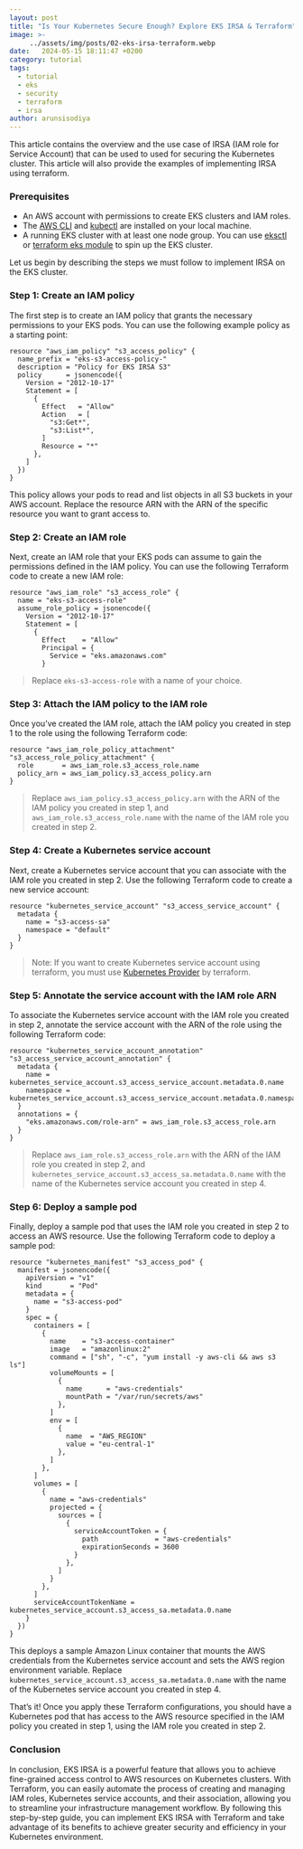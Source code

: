 ```yaml
---
layout: post
title: "Is Your Kubernetes Secure Enough? Explore EKS IRSA & Terraform"
image: >-
     ../assets/img/posts/02-eks-irsa-terraform.webp
date:   2024-05-15 18:11:47 +0200
category: tutorial
tags:
  - tutorial
  - eks
  - security
  - terraform
  - irsa
author: arunsisodiya
---
```


This article contains the overview and the use case of IRSA (IAM role for Service Account) that can be used to used for securing the Kubernetes cluster. This article will also provide the examples of implementing IRSA using terraform.

### Prerequisites

* An AWS account with permissions to create EKS clusters and IAM roles.
* The [AWS CLI](https://docs.aws.amazon.com/cli/latest/userguide/getting-started-install.html) and [kubectl](https://kubernetes.io/docs/tasks/tools/#kubectl) are installed on your local machine.
* A running EKS cluster with at least one node group. You can use [eksctl](https://eksctl.io/) or [terraform eks module](https://registry.terraform.io/modules/terraform-aws-modules/eks/aws/latest) to spin up the EKS cluster.

Let us begin by describing the steps we must follow to implement IRSA on the EKS cluster.

### Step 1: Create an IAM policy

The first step is to create an IAM policy that grants the necessary permissions to your EKS pods. You can use the following example policy as a starting point:

```hcl
resource "aws_iam_policy" "s3_access_policy" {
  name_prefix = "eks-s3-access-policy-"
  description = "Policy for EKS IRSA S3"
  policy      = jsonencode({
    Version = "2012-10-17"
    Statement = [
      {
        Effect   = "Allow"
        Action   = [
          "s3:Get*",
          "s3:List*",
        ]
        Resource = "*"
      },
    ]
  })
}
```

This policy allows your pods to read and list objects in all S3 buckets in your AWS account. Replace the resource ARN with the ARN of the specific resource you want to grant access to.

### Step 2: Create an IAM role

Next, create an IAM role that your EKS pods can assume to gain the permissions defined in the IAM policy. You can use the following Terraform code to create a new IAM role:

```hcl
resource "aws_iam_role" "s3_access_role" {
  name = "eks-s3-access-role"
  assume_role_policy = jsonencode({
    Version = "2012-10-17"
    Statement = [
      {
        Effect    = "Allow"
        Principal = {
          Service = "eks.amazonaws.com"
        }
```

> Replace `eks-s3-access-role` with a name of your choice.

### Step 3: Attach the IAM policy to the IAM role

Once you’ve created the IAM role, attach the IAM policy you created in step 1 to the role using the following Terraform code:

```hcl
resource "aws_iam_role_policy_attachment" "s3_access_role_policy_attachment" {
  role       = aws_iam_role.s3_access_role.name
  policy_arn = aws_iam_policy.s3_access_policy.arn
}
```

> Replace `aws_iam_policy.s3_access_policy.arn` with the ARN of the IAM policy you created in step 1, and `aws_iam_role.s3_access_role.name` with the name of the IAM role you created in step 2.

### Step 4: Create a Kubernetes service account

Next, create a Kubernetes service account that you can associate with the IAM role you created in step 2. Use the following Terraform code to create a new service account:

```hcl
resource "kubernetes_service_account" "s3_access_service_account" {
  metadata {
    name = "s3-access-sa"
    namespace = "default"
  }
}
```

> Note: If you want to create Kubernetes service account using terraform, you must use [Kubernetes Provider](https://registry.terraform.io/providers/hashicorp/kubernetes/latest/docs) by terraform.

### Step 5: Annotate the service account with the IAM role ARN

To associate the Kubernetes service account with the IAM role you created in step 2, annotate the service account with the ARN of the role using the following Terraform code:

```hcl
resource "kubernetes_service_account_annotation" "s3_access_service_account_annotation" {
  metadata {
    name = kubernetes_service_account.s3_access_service_account.metadata.0.name
    namespace = kubernetes_service_account.s3_access_service_account.metadata.0.namespace
  }
  annotations = {
    "eks.amazonaws.com/role-arn" = aws_iam_role.s3_access_role.arn
  }
}
```

> Replace `aws_iam_role.s3_access_role.arn` with the ARN of the IAM role you created in step 2, and `kubernetes_service_account.s3_access_sa.metadata.0.name` with the name of the Kubernetes service account you created in step 4.

### Step 6: Deploy a sample pod

Finally, deploy a sample pod that uses the IAM role you created in step 2 to access an AWS resource. Use the following Terraform code to deploy a sample pod:

```hcl
resource "kubernetes_manifest" "s3_access_pod" {
  manifest = jsonencode({
    apiVersion = "v1"
    kind       = "Pod"
    metadata = {
      name = "s3-access-pod"
    }
    spec = {
      containers = [
        {
          name    = "s3-access-container"
          image   = "amazonlinux:2"
          command = ["sh", "-c", "yum install -y aws-cli && aws s3 ls"]
          volumeMounts = [
            {
              name      = "aws-credentials"
              mountPath = "/var/run/secrets/aws"
            },
          ]
          env = [
            {
              name  = "AWS_REGION"
              value = "eu-central-1"
            },
          ]
        },
      ]
      volumes = [
        {
          name = "aws-credentials"
          projected = {
            sources = [
              {
                serviceAccountToken = {
                  path              = "aws-credentials"
                  expirationSeconds = 3600
                }
              },
            ]
          }
        },
      ]
      serviceAccountTokenName = kubernetes_service_account.s3_access_sa.metadata.0.name
    }
  })
}
```

This deploys a sample Amazon Linux container that mounts the AWS credentials from the Kubernetes service account and sets the AWS region environment variable. Replace `kubernetes_service_account.s3_access_sa.metadata.0.name` with the name of the Kubernetes service account you created in step 4.

That’s it! Once you apply these Terraform configurations, you should have a Kubernetes pod that has access to the AWS resource specified in the IAM policy you created in step 1, using the IAM role you created in step 2.

### Conclusion

In conclusion, EKS IRSA is a powerful feature that allows you to achieve fine-grained access control to AWS resources on Kubernetes clusters. With Terraform, you can easily automate the process of creating and managing IAM roles, Kubernetes service accounts, and their association, allowing you to streamline your infrastructure management workflow. By following this step-by-step guide, you can implement EKS IRSA with Terraform and take advantage of its benefits to achieve greater security and efficiency in your Kubernetes environment.
